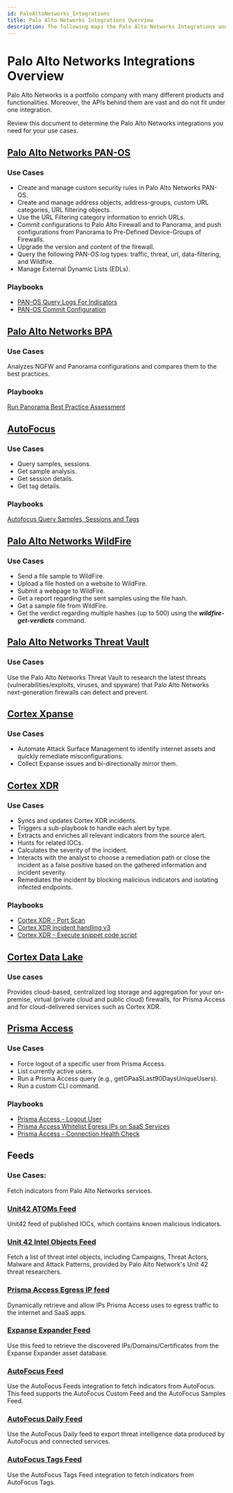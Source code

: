 ```yaml
---
id: PaloAltoNetworks_Integrations
title: Palo Alto Networks Integrations Overview  
description: The following maps the Palo Alto Networks Integrations and their use cases.
---
```



# Palo Alto Networks Integrations Overview
Palo Alto Networks is a portfolio company with many different products and functionalities.
Moreover, the APIs behind them are vast and do not fit under one integration.

Review this document to determine the Palo Alto Networks integrations you need for your use cases.


## [Palo Alto Networks PAN-OS](https://xsoar.pan.dev/marketplace/details/PANOS)

### Use Cases
- Create and manage custom security rules in Palo Alto Networks PAN-OS.
- Create and manage address objects, address-groups, custom URL categories, URL filtering objects.
- Use the URL Filtering category information to enrich URLs.
- Commit configurations to Palo Alto Firewall and to Panorama, and push configurations from Panorama to Pre-Defined Device-Groups of Firewalls.
- Upgrade the version and content of the firewall.
- Query the following PAN-OS log types: traffic, threat, url, data-filtering, and Wildfire.
- Manage External Dynamic Lists (EDLs).

### Playbooks
- [PAN-OS Query Logs For Indicators](https://xsoar.pan.dev/docs/reference/playbooks/pan-os-query-logs-for-indicators)
- [PAN-OS Commit Configuration](https://xsoar.pan.dev/docs/reference/playbooks/pan-os-commit-configuration)

## [Palo Alto Networks BPA](https://xsoar.pan.dev/marketplace/details/BPA)

### Use Cases
Analyzes NGFW and Panorama configurations and compares them to the best practices.

### Playbooks
[Run Panorama Best Practice Assessment](https://xsoar.pan.dev/docs/reference/playbooks/run-panorama-best-practice-assessment)


## [AutoFocus](https://xsoar.pan.dev/marketplace/details/AutoFocus)

### Use Cases
- Query samples, sessions.
- Get sample analysis.
- Get session details.
- Get tag details.

### Playbooks
[Autofocus Query Samples, Sessions and Tags](https://xsoar.pan.dev/docs/reference/playbooks/autofocus-query-samples-sessions-and-tags)


## [Palo Alto Networks WildFire](https://xsoar.pan.dev/marketplace/details/Palo_Alto_Networks_WildFire)

### Use Cases
- Send a file sample to WildFire.
- Upload a file hosted on a website to WildFire.
- Submit a webpage to WildFire.
- Get a report regarding the sent samples using the file hash.
- Get a sample file from WildFire.
- Get the verdict regarding multiple hashes (up to 500) using the ***wildfire-get-verdicts*** command.


## [Palo Alto Networks Threat Vault](https://xsoar.pan.dev/marketplace/details/PaloAltoNetworks_Threat_Vault)

### Use Cases
Use the Palo Alto Networks Threat Vault to research the latest threats (vulnerabilities/exploits, viruses, and spyware) that Palo Alto Networks next-generation firewalls can detect and prevent.


## [Cortex Xpanse](https://xsoar.pan.dev/marketplace/details/ExpanseV2)

### Use Cases
- Automate Attack Surface Management to identify internet assets and quickly remediate misconfigurations.
- Collect Expanse issues and bi-directionally mirror them.


## [Cortex XDR](https://xsoar.pan.dev/marketplace/details/CortexXDR)

### Use Cases
- Syncs and updates Cortex XDR incidents.
- Triggers a sub-playbook to handle each alert by type.
- Extracts and enriches all relevant indicators from the source alert.
- Hunts for related IOCs.
- Calculates the severity of the incident.
- Interacts with the analyst to choose a remediation path or close the incident as a false positive based on the gathered information and incident severity.
- Remediates the incident by blocking malicious indicators and isolating infected endpoints.

### Playbooks
- [Cortex XDR - Port Scan](https://xsoar.pan.dev/docs/reference/playbooks/cortex-xdr---port-scan)
- [Cortex XDR incident handling v3](https://xsoar.pan.dev/docs/reference/playbooks/cortex-xdr-incident-handling-v3)
- [Cortex XDR - Execute snippet code script](https://xsoar.pan.dev/docs/reference/playbooks/cortex-xdr---execute-snippet-code-script)


## [Cortex Data Lake](https://xsoar.pan.dev/marketplace/details/CortexDataLake)

### Use cases
Provides cloud-based, centralized log storage and aggregation for your on-premise, virtual (private cloud and public cloud) firewalls, for Prisma Access and for cloud-delivered services such as Cortex XDR.


## [Prisma Access](https://xsoar.pan.dev/marketplace/details/PrismaAccess)

### Use Cases
- Force logout of a specific user from Prisma Access.
- List currently active users.
- Run a Prisma Access query (e.g., getGPaaSLast90DaysUniqueUsers).
- Run a custom CLI command.


### Playbooks
- [Prisma Access - Logout User](https://xsoar.pan.dev/docs/reference/playbooks/prisma-access----logout-user)
- [Prisma Access Whitelist Egress IPs on SaaS Services](https://xsoar.pan.dev/docs/reference/playbooks/prisma-access-whitelist-egress-i-ps-on-saa-s-services)
- [Prisma Access - Connection Health Check](https://xsoar.pan.dev/docs/reference/playbooks/prisma-access---connection-health-check)


## Feeds

### Use Cases:
Fetch indicators from Palo Alto Networks services.

### [Unit42 ATOMs Feed](https://xsoar.pan.dev/docs/reference/integrations/unit42v2-feed)
Unit42 feed of published IOCs, which contains known malicious indicators.

### [Unit 42 Intel Objects Feed](https://xsoar.pan.dev/marketplace/details/Unit42Intel)
Fetch a list of threat intel objects, including Campaigns, Threat Actors, Malware and Attack Patterns, provided by Palo Alto Network's Unit 42 threat researchers.

### [Prisma Access Egress IP feed](https://xsoar.pan.dev/docs/reference/integrations/prisma-access-egress-ip-feed)
Dynamically retrieve and allow IPs Prisma Access uses to egress traffic to the internet and SaaS apps.

### [Expanse Expander Feed](https://xsoar.pan.dev/docs/reference/integrations/feed-expanse)
Use this feed to retrieve the discovered IPs/Domains/Certificates from the Expanse Expander asset database.

### [AutoFocus Feed](https://xsoar.pan.dev/docs/reference/integrations/auto-focus-feed)
Use the AutoFocus Feeds integration to fetch indicators from AutoFocus. This feed supports the AutoFocus Custom Feed and the AutoFocus Samples Feed.

### [AutoFocus Daily Feed](https://xsoar.pan.dev/docs/reference/integrations/auto-focus-daily-feed)
Use the AutoFocus Daily feed to export threat intelligence data produced by AutoFocus and connected services.

### [AutoFocus Tags Feed](https://xsoar.pan.dev/docs/reference/integrations/auto-focus-tags-feed)
Use the AutoFocus Tags Feed integration to fetch indicators from AutoFocus Tags.
